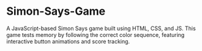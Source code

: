 # Simon-Says-Game
A JavaScript-based Simon Says game built using HTML, CSS, and JS. This game tests memory by following the correct color sequence, featuring interactive button animations and score tracking.